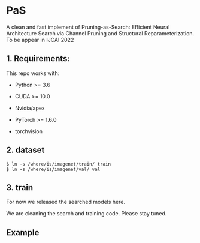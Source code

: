# PaS

A clean and fast implement of Pruning-as-Search: Efficient Neural Architecture Search via Channel Pruning and Structural Reparameterization. To be appear in IJCAI 2022

## 1. Requirements:
This repo works with:

* Python >= 3.6

* CUDA >= 10.0 

* Nvidia/apex

* PyTorch >= 1.6.0 

* torchvision

## 2. dataset 
```
$ ln -s /where/is/imagenet/train/ train
$ ln -s /where/is/imagenet/val/ val
```

## 3. train

For now we released the searched models here. 

We are cleaning the search and training code. Please stay tuned. 

## Example


